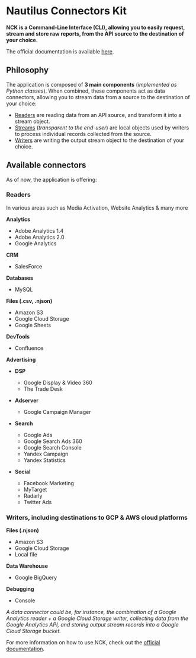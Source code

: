 # Nautilus Connectors Kit

**NCK is a Command-Line Interface (CLI), allowing you to easily request, stream and store raw reports, from the API source to the destination of your choice.**

The official documentation is available [here](https://artefactory.github.io/nautilus-connectors-kit/).

## Philosophy

The application is composed of **3 main components** (*implemented as Python classes*). When combined, these components act as data connectors, allowing you to stream data from a source to the destination of your choice:

- [Readers](nck/readers) are reading data from an API source, and transform it into a stream object.
- [Streams](nck/streams) (*transparent to the end-user*) are local objects used by writers to process individual records collected from the source.
- [Writers](nck/writers) are writing the output stream object to the destination of your choice.

## Available connectors

As of now, the application is offering:
 
### Readers

In various areas such as Media Activation, Website Analytics & many more

**Analytics**

- Adobe Analytics 1.4
- Adobe Analytics 2.0
- Google Analytics

**CRM**

- SalesForce

**Databases**

- MySQL

**Files (.csv, .njson)**

- Amazon S3
- Google Cloud Storage
- Google Sheets

**DevTools**

- Confluence

**Advertising**

- **DSP**

    - Google Display & Video 360
    - The Trade Desk

- **Adserver**

    - Google Campaign Manager

- **Search**

    - Google Ads
    - Google Search Ads 360
    - Google Search Console
    - Yandex Campaign
    - Yandex Statistics

- **Social**

    - Facebook Marketing
    - MyTarget
    - Radarly
    - Twitter Ads


### Writers, including destinations to GCP & AWS cloud platforms

**Files (.njson)**

- Amazon S3
- Google Cloud Storage
- Local file

**Data Warehouse**

- Google BigQuery

**Debugging**

- Console

*A data connector could be, for instance, the combination of a Google Analytics reader + a Google Cloud Storage writer, collecting data from the Google Analytics API, and storing output stream records into a Google Cloud Storage bucket.*

For more information on how to use NCK, check out the [official documentation](https://artefactory.github.io/nautilus-connectors-kit/).
